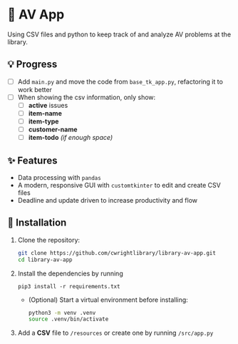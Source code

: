 # 📀 AV App

Using CSV files and python to keep track of and analyze AV problems at the library.

## 💡 Progress

* [ ] Add `main.py` and move the code from `base_tk_app.py`, refactoring it to work better
* [ ] When showing the csv information, only show:
  * [ ] **active** issues
  * [ ] **item-name**
  * [ ] **item-type**
  * [ ] **customer-name**
  * [ ] **item-todo** *(if enough space)*

## ✨ Features

- Data processing with `pandas`
- A modern, responsive GUI with `customtkinter` to edit and create CSV files
- Deadline and update driven to increase productivity and flow

## 🔨 Installation

1. Clone the repository:
   ```bash
   git clone https://github.com/cwrightlibrary/library-av-app.git
   cd library-av-app
   ```
2. Install the dependencies by running
   ```
   pip3 install -r requirements.txt
   ```
   - (Optional) Start a virtual environment before installing:
     ```bash
     python3 -m venv .venv
     source .venv/bin/activate
     ```
3. Add a **CSV** file to `/resources` or create one by running `/src/app.py`
